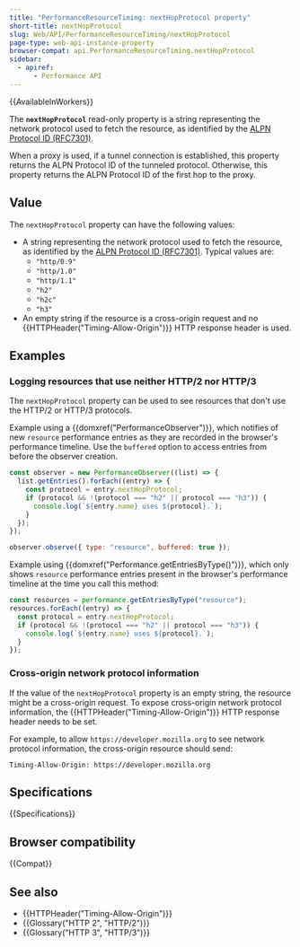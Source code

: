```yaml
---
title: "PerformanceResourceTiming: nextHopProtocol property"
short-title: nextHopProtocol
slug: Web/API/PerformanceResourceTiming/nextHopProtocol
page-type: web-api-instance-property
browser-compat: api.PerformanceResourceTiming.nextHopProtocol
sidebar:
  - apiref:
      - Performance API
---
```


{{AvailableInWorkers}}

The **`nextHopProtocol`** read-only property is a string representing the network protocol used to fetch the resource, as identified by the [ALPN Protocol ID (RFC7301)](https://www.iana.org/assignments/tls-extensiontype-values/tls-extensiontype-values.xhtml#alpn-protocol-ids).

When a proxy is used, if a tunnel connection is established, this property returns the ALPN Protocol ID of the tunneled protocol. Otherwise, this property returns the ALPN Protocol ID of the first hop to the proxy.

## Value

The `nextHopProtocol` property can have the following values:

- A string representing the network protocol used to fetch the resource, as identified by the [ALPN Protocol ID (RFC7301)](https://www.iana.org/assignments/tls-extensiontype-values/tls-extensiontype-values.xhtml#alpn-protocol-ids). Typical values are:
  - `"http/0.9"`
  - `"http/1.0"`
  - `"http/1.1"`
  - `"h2"`
  - `"h2c"`
  - `"h3"`
- An empty string if the resource is a cross-origin request and no {{HTTPHeader("Timing-Allow-Origin")}} HTTP response header is used.

## Examples

### Logging resources that use neither HTTP/2 nor HTTP/3

The `nextHopProtocol` property can be used to see resources that don't use the HTTP/2 or HTTP/3 protocols.

Example using a {{domxref("PerformanceObserver")}}, which notifies of new `resource` performance entries as they are recorded in the browser's performance timeline. Use the `buffered` option to access entries from before the observer creation.

```js
const observer = new PerformanceObserver((list) => {
  list.getEntries().forEach((entry) => {
    const protocol = entry.nextHopProtocol;
    if (protocol && !(protocol === "h2" || protocol === "h3")) {
      console.log(`${entry.name} uses ${protocol}.`);
    }
  });
});

observer.observe({ type: "resource", buffered: true });
```

Example using {{domxref("Performance.getEntriesByType()")}}, which only shows `resource` performance entries present in the browser's performance timeline at the time you call this method:

```js
const resources = performance.getEntriesByType("resource");
resources.forEach((entry) => {
  const protocol = entry.nextHopProtocol;
  if (protocol && !(protocol === "h2" || protocol === "h3")) {
    console.log(`${entry.name} uses ${protocol}.`);
  }
});
```

### Cross-origin network protocol information

If the value of the `nextHopProtocol` property is an empty string, the resource might be a cross-origin request. To expose cross-origin network protocol information, the {{HTTPHeader("Timing-Allow-Origin")}} HTTP response header needs to be set.

For example, to allow `https://developer.mozilla.org` to see network protocol information, the cross-origin resource should send:

```http
Timing-Allow-Origin: https://developer.mozilla.org
```

## Specifications

{{Specifications}}

## Browser compatibility

{{Compat}}

## See also

- {{HTTPHeader("Timing-Allow-Origin")}}
- {{Glossary("HTTP 2", "HTTP/2")}}
- {{Glossary("HTTP 3", "HTTP/3")}}
